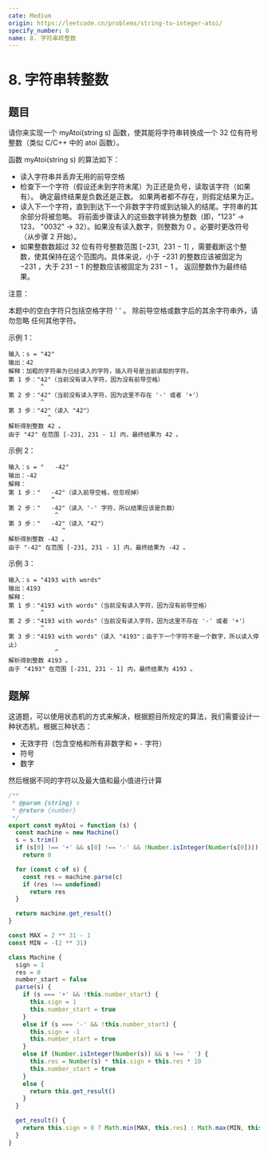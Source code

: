 ```yaml
---
cate: Medium
origin: https://leetcode.cn/problems/string-to-integer-atoi/
specify_number: 8
name: 8. 字符串转整数
---
```


# 8. 字符串转整数

## 题目


请你来实现一个 myAtoi(string s) 函数，使其能将字符串转换成一个 32 位有符号整数（类似 C/C++ 中的 atoi 函数）。

函数 myAtoi(string s) 的算法如下：

- 读入字符串并丢弃无用的前导空格
- 检查下一个字符（假设还未到字符末尾）为正还是负号，读取该字符（如果有）。 确定最终结果是负数还是正数。 如果两者都不存在，则假定结果为正。
- 读入下一个字符，直到到达下一个非数字字符或到达输入的结尾。字符串的其余部分将被忽略。
将前面步骤读入的这些数字转换为整数（即，"123" -> 123， "0032" -> 32）。如果没有读入数字，则整数为 0 。必要时更改符号（从步骤 2 开始）。
- 如果整数数超过 32 位有符号整数范围 [−231,  231 − 1] ，需要截断这个整数，使其保持在这个范围内。具体来说，小于 −231 的整数应该被固定为 −231 ，大于 231 − 1 的整数应该被固定为 231 − 1 。
返回整数作为最终结果。

注意：

本题中的空白字符只包括空格字符 ' ' 。
除前导空格或数字后的其余字符串外，请勿忽略 任何其他字符。

示例 1：

```
输入：s = "42"
输出：42
解释：加粗的字符串为已经读入的字符，插入符号是当前读取的字符。
第 1 步："42"（当前没有读入字符，因为没有前导空格）
         ^
第 2 步："42"（当前没有读入字符，因为这里不存在 '-' 或者 '+'）
         ^
第 3 步："42"（读入 "42"）
           ^
解析得到整数 42 。
由于 "42" 在范围 [-231, 231 - 1] 内，最终结果为 42 。
```

示例 2：

```
输入：s = "   -42"
输出：-42
解释：
第 1 步："   -42"（读入前导空格，但忽视掉）
            ^
第 2 步："   -42"（读入 '-' 字符，所以结果应该是负数）
             ^
第 3 步："   -42"（读入 "42"）
               ^
解析得到整数 -42 。
由于 "-42" 在范围 [-231, 231 - 1] 内，最终结果为 -42 。
```

示例 3：

```
输入：s = "4193 with words"
输出：4193
解释：
第 1 步："4193 with words"（当前没有读入字符，因为没有前导空格）
         ^
第 2 步："4193 with words"（当前没有读入字符，因为这里不存在 '-' 或者 '+'）
         ^
第 3 步："4193 with words"（读入 "4193"；由于下一个字符不是一个数字，所以读入停止）
             ^
解析得到整数 4193 。
由于 "4193" 在范围 [-231, 231 - 1] 内，最终结果为 4193 。
```

## 题解

这道题，可以使用状态机的方式来解决，根据题目所规定的算法，我们需要设计一种状态机，根据三种状态：

- 无效字符（包含空格和所有非数字和 `+` `-` 字符）
- 符号
- 数字

然后根据不同的字符以及最大值和最小值进行计算


```js
/**
 * @param {string} s
 * @return {number}
 */
export const myAtoi = function (s) {
  const machine = new Machine()
  s = s.trim()
  if (s[0] !== '+' && s[0] !== '-' && !Number.isInteger(Number(s[0])))
    return 0

  for (const c of s) {
    const res = machine.parse(c)
    if (res !== undefined)
      return res
  }

  return machine.get_result()
}

const MAX = 2 ** 31 - 1
const MIN = -(2 ** 31)

class Machine {
  sign = 1
  res = 0
  number_start = false
  parse(s) {
    if (s === '+' && !this.number_start) {
      this.sign = 1
      this.number_start = true
    }
    else if (s === '-' && !this.number_start) {
      this.sign = -1
      this.number_start = true
    }
    else if (Number.isInteger(Number(s)) && s !== ' ') {
      this.res = Number(s) * this.sign + this.res * 10
      this.number_start = true
    }
    else {
      return this.get_result()
    }
  }

  get_result() {
    return this.sign > 0 ? Math.min(MAX, this.res) : Math.max(MIN, this.res)
  }
}

```
